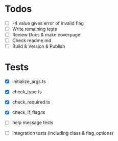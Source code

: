 # Todos
- [ ] -4 value gives error of invalid flag
- [ ] Write remaining tests
- [ ] Review Docs & make coverpage
- [ ] Check readme.md
- [ ] Build & Version & Publish

# Tests
- [x] initialize_args.ts
- [x] check_type.ts
- [x] check_required.ts
- [x] check_if_flag.ts
- [ ] help message tests
- [ ] integration tests (including class & flag_options)

